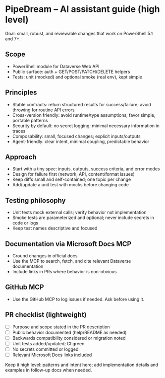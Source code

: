 # PipeDream – AI assistant guide (high level)

Goal: small, robust, and reviewable changes that work on PowerShell 5.1 and 7+.

## Scope
- PowerShell module for Dataverse Web API
- Public surface: auth + GET/POST/PATCH/DELETE helpers
- Tests: unit (mocked) and optional smoke (real env), kept simple

## Principles
- Stable contracts: return structured results for success/failure; avoid throwing for routine API errors
- Cross-version friendly: avoid runtime/type assumptions; favor simple, portable patterns
- Security by default: no secret logging; minimal necessary information in traces
- Composability: small, focused changes; explicit inputs/outputs
- Agent-friendly: clear intent, minimal coupling, predictable behavior

## Approach
- Start with a tiny spec: inputs, outputs, success criteria, and error modes
- Design for failure first (network, API, content/format issues)
- Keep diffs small and self-contained; one topic per change
- Add/update a unit test with mocks before changing code

## Testing philosophy
- Unit tests mock external calls; verify behavior not implementation
- Smoke tests are parameterized and optional; never include secrets in code or logs
- Keep test names descriptive and focused

## Documentation via Microsoft Docs MCP
- Ground changes in official docs
- Use the MCP to search, fetch, and cite relevant Dataverse documentation
- Include links in PRs where behavior is non-obvious

## GitHub MCP
- Use the GitHub MCP to log issues if needed. Ask before using it.

## PR checklist (lightweight)
- [ ] Purpose and scope stated in the PR description
- [ ] Public behavior documented (help/README as needed)
- [ ] Backwards compatibility considered or migration noted
- [ ] Unit tests added/updated; CI green
- [ ] No secrets committed or logged
- [ ] Relevant Microsoft Docs links included

Keep it high level: patterns and intent here; add implementation details and examples in follow-up docs when needed.
